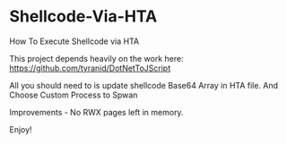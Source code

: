 # Shellcode-Via-HTA
How To Execute Shellcode via HTA

This project depends heavily on the work here: https://github.com/tyranid/DotNetToJScript

All you should need to is update shellcode Base64 Array in HTA file.  And Choose Custom Process to Spwan

Improvements - No RWX pages left in memory.

Enjoy!
